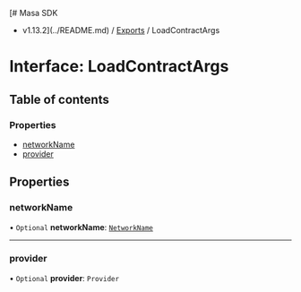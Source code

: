 [# Masa SDK
 - v1.13.2](../README.md) / [Exports](../modules.md) / LoadContractArgs

# Interface: LoadContractArgs

## Table of contents

### Properties

- [networkName](LoadContractArgs.md#networkname)
- [provider](LoadContractArgs.md#provider)

## Properties

### networkName

• `Optional` **networkName**: [`NetworkName`](../modules.md#networkname)

___

### provider

• `Optional` **provider**: `Provider`
